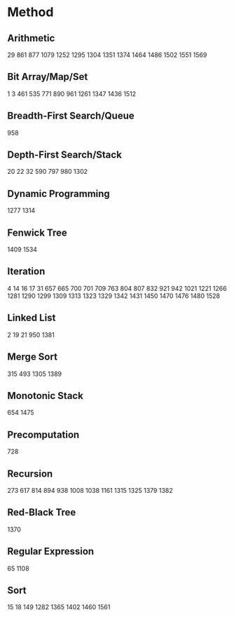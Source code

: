 # Method
## Arithmetic
29
861
877
1079
1252
1295
1304
1351
1374
1464
1486
1502
1551
1569
## Bit Array/Map/Set
1
3
461
535
771
890
961
1261
1347
1436
1512
## Breadth-First Search/Queue
958
## Depth-First Search/Stack
20
22
32
590
797
980
1302
## Dynamic Programming
1277
1314
## Fenwick Tree
1409
1534
## Iteration
4
14
16
17
31
657
665
700
701
709
763
804
807
832
921
942
1021
1221
1266
1281
1290
1299
1309
1313
1323
1329
1342
1431
1450
1470
1476
1480
1528
## Linked List
2
19
21
950
1381
## Merge Sort
315
493
1305
1389
## Monotonic Stack
654
1475
## Precomputation
728
## Recursion
273
617
814
894
938
1008
1038
1161
1315
1325
1379
1382
## Red-Black Tree
1370
## Regular Expression
65
1108
## Sort
15
18
149
1282
1365
1402
1460
1561
